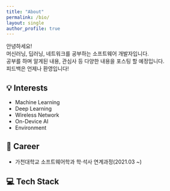```yaml
---
title: "About"
permalink: /bio/
layout: single
author_profile: true
---
```


안녕하세요!<br/>
머신러닝, 딥러닝, 네트워크를 공부하는 소프트웨어 개발자입니다.<br/>
공부를 하며 알게된 내용, 관심사 등 다양한 내용을 포스팅 할 예정입니다.<br/>
피드백은 언제나 환영입니다!

💡 Interests
--
* Machine Learning
* Deep Learning
* Wireless Network
* On-Device AI
* Environment

👜 Career
--
* 가천대학교 소프트웨어학과 학·석사 연계과정(2021.03 ~)

💻 Tech Stack
--
